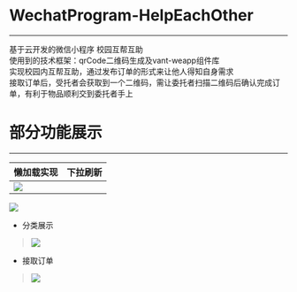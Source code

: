 # WechatProgram-HelpEachOther
***
基于云开发的微信小程序 校园互帮互助  
使用到的技术框架：qrCode二维码生成及vant-weapp组件库  
实现校园内互帮互助，通过发布订单的形式来让他人得知自身需求  
接取订单后，受托者会获取到一个二维码，需让委托者扫描二维码后确认完成订单，有利于物品顺利交到委托者手上  
# 部分功能展示  
***
懒加载实现 |  下拉刷新
--- | ---
![](https://cdn.jsdelivr.net/gh/linhgf/PicGo/img/WeChatProgram-HelpEachOtherShow/20210331165912.gif) | 
![](https://cdn.jsdelivr.net/gh/linhgf/PicGo/img/WeChatProgram-HelpEachOtherShow/20210331170612.gif)


* 分类展示  
>![](https://cdn.jsdelivr.net/gh/linhgf/PicGo/img/WeChatProgram-HelpEachOtherShow/20210331170400.gif)  
* 接取订单
>![](https://cdn.jsdelivr.net/gh/linhgf/PicGo/img/WeChatProgram-HelpEachOtherShow/20210331170455.gif)  

